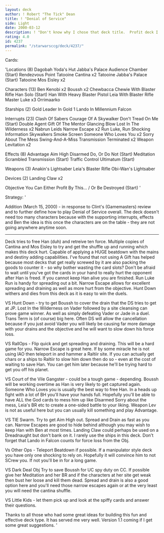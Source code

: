 ```yaml
---
layout: deck
author: ! Robert "The Tick" Dean
title: ! "Denial of Service"
side: Light
date: 2000-03-12
description: ! "Don't know why I chose that deck title.  Profit deck I've been using with ideas borrowed from a few sources I've seen."
rating: 4.0
id: 4237
permalink: "/starwarsccg/deck/4237/"
---
```

Cards: 

'Locations (8)
Dagobah Yoda's Hut
Jabba's Palace Audience Chamber (Start)
Rendezvous Point
Tatooine Cantina  x2
Tatooine Jabba's Palace  (Start)
Tatooine Mos Eisley  x2

Characters (13)
Ben Kenobi  x2
Boussh	x2
Chewbacca
Chewie With Blaster Rifle
Han Solo  (Start)
Han With Heavy Blaster Pistol
Leia With Blaster Rifle
Master Luke  x3
Orrimaarko

Starships (2)
Gold Leader In Gold 1
Lando In Millennium Falcon

Interrupts (23)
Clash Of Sabers
Courage Of A Skywalker
Don't Tread On Me (Start)
Double Agent
Gift Of The Mentor
Glancing Blow
Lost In The Wilderness	x2
Nabrun Leids
Narrow Escape  x2
Run Luke, Run
Shocking Information
Skywalkers
Smoke Screen
Someone Who Loves You  x2
Sorry About The Mess
Swing-And-A-Miss
Transmission Terminated  x2
Weapon Levitation  x2

Effects (8)
Advantage
Aim High
Disarmed
Do, Or Do Not  (Start)
Meditation
Scrambled Transmission	(Start)
Traffic Control
Ultimatum  (Start)

Weapons (3)
Anakin's Lightsaber
Leia's Blaster Rifle
Obi-Wan's Lightsaber

Devices (2)
Landing Claw  x2

Objective
You Can Either Profit By This... / Or Be Destroyed   (Start)
'

Strategy: '

Addition (March 15, 2000) - in response to Clint's (Gamemasters) review and to further define how to play Denial of Service overall. The deck doesn't need too many characters because with the supporting interrupts, effects and Ben the idea is this  once the characters are on the table - they are not going anywhere anytime soon.
*****************************************************
Deck tries to free Han (duh) and retreive ten force.  Multiple copies of Cantina and Mos Eisley to try and get the shuffle up and running which makes this deck hurt.  Capable of applying a HUGE beatdown with the mains and destiny adding capabilities.  I've found that not using A Gift has helped because most decks that get really screwed by it are also packing the goods to counter it - so why bother wasting the card slots?  Don't be afraid to wait until you've got the cards in your hand to really hurt the opponent after Han is freed.  If you cannot keep Han alive you are finished.  Run Luke Run is handy for spreading out a bit.  Narrow Escape allows for excellent spreading and draining as well as more hurt from the objective.  Hunt Down withers and dies from this deck as it is easy to win the duels.

VS Hunt Down - try to get Boussh to cover the drain that the DS tries to get at JP.  Lost In the Wilderness on Vader followed by a site cleansing can prove game winner.  As well as simply defeating Vader or Jade in a duel.	Trans Term is (of course) big here.  Often DS will allow the cancellation because if you just avoid Vader you will likely be causing far more damage with your drains and the objective and he will want to slow down his force loss.

VS RallOps - Flip quick and get spreading and draining.  This will be a hard game for you.  Narrow Escape is great here.  If by some miracle he is not using IAO then teleport in and hammer a Raltiir site.  If you can actually get chars or	a ships to Raltiir  to slow him down then do so - even at the cost of waiting to save Han.  You can get him later because he'll be trying hard to get you off his planet.

VS Court of the Vile Gangster - could be a tough game - depending.  Boussh will be working overtime as Han is very likely to get captured again.  Someone Who Loves you is usually the best way to free Han.  In a heads up fight with a lot of BH you'll have your hands full.  Hopefully you'll be able to have ALL the God cards to mess him up like Disarmed Sorry about the mess, Leia's BR etc to create a one-sided battle to your liking.  Weapon Lev is not as useful here but you can usually kill something and play Advantage.

VS TIE Swarm.  Try to get Aim High out. Spread and Drain as fast as you can.  Narrow Escapes are good to hide behind although you may wish to keep Han with Ben at most times.	Landing Claw could perhaps be used on a Dreadnaught but don't bank on it.  I rarely use the ships in this deck.  Don't forget that Lando in Falcon counts for force loss from the Obj.

Vs Other Ops - Teleport Beatdown if possible.  If a manipulator style deck you have only one shocking to rely on.  Hopefully it will convince him to not SCrew you.  If not you'll be in for a long game.

VS Dark Deal Obj Try to save Boussh for UC spy duty on CC.  If possible give her Meditation and her BR and if the characters at her site get weak then bust her loose and kill them dead.  Spread and drain is also a good option here and you'll need those narrow escapes again or at the very least you will need the cantina shuffle.

VS Little Kids - let them pick up and look at the spiffy cards and answer their questions.

Thanks to all those who had some great ideas for building this fun and effective deck type.  It has served me very well.  Version 1.1 coming if I get some great suggestions.	'
